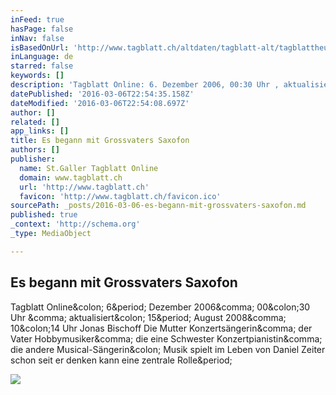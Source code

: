 ```yaml
---
inFeed: true
hasPage: false
inNav: false
isBasedOnUrl: 'http://www.tagblatt.ch/altdaten/tagblatt-alt/tagblattheute/sg/region/tb-sr/art770,533360'
inLanguage: de
starred: false
keywords: []
description: 'Tagblatt Online: 6. Dezember 2006, 00:30 Uhr , aktualisiert: 15. August 2008, 10:14 Uhr Jonas Bischoff Die Mutter Konzertsängerin, der Vater Hobbymusiker, die eine Schwester Konzertpianistin, die andere Musical-Sängerin: Musik spielt im Leben von Daniel Zeiter schon seit er denken kann eine zentrale Rolle.'
datePublished: '2016-03-06T22:54:35.158Z'
dateModified: '2016-03-06T22:54:08.697Z'
author: []
related: []
app_links: []
title: Es begann mit Grossvaters Saxofon
authors: []
publisher:
  name: St.Galler Tagblatt Online
  domain: www.tagblatt.ch
  url: 'http://www.tagblatt.ch'
  favicon: 'http://www.tagblatt.ch/favicon.ico'
sourcePath: _posts/2016-03-06-es-begann-mit-grossvaters-saxofon.md
published: true
_context: 'http://schema.org'
_type: MediaObject

---
```

<article style=""><h1>Es begann mit Grossvaters Saxofon</h1><p>Tagblatt Online&amp;colon; 6&amp;period; Dezember 2006&amp;comma; 00&amp;colon;30 Uhr &amp;comma; aktualisiert&amp;colon; 15&amp;period; August 2008&amp;comma; 10&amp;colon;14 Uhr Jonas Bischoff Die Mutter Konzertsängerin&amp;comma; der Vater Hobbymusiker&amp;comma; die eine Schwester Konzertpianistin&amp;comma; die andere Musical-Sängerin&amp;colon; Musik spielt im Leben von Daniel Zeiter schon seit er denken kann eine zentrale Rolle&amp;period;</p><img src="http://www.tagblatt.ch/storage/pic/layout/signet/1064922_0_iPad_Home_Icon_72x72.png" /></article>